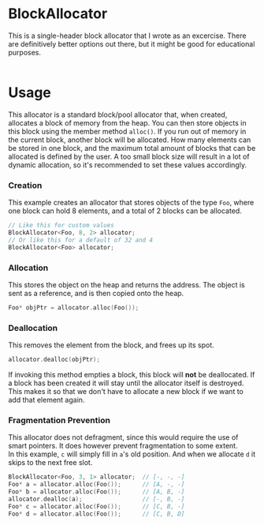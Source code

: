 # BlockAllocator
This is a single-header block allocator that I wrote as an excercise.
There are definitively better options out there, but it might be good for educational purposes.
<br><br>
# Usage
This allocator is a standard block/pool allocator that, when created, allocates a block of memory from the heap. You can then store objects in this block using the member method ```alloc()```. If you run out of memory in the current block, another block will be allocated. How many elements can be stored in one block, and the maximum total amount of blocks that can be allocated is defined by the user. A too small block size will result in a lot of dynamic allocation, so it's recommended to set these values accordingly.

### Creation
This example creates an allocator that stores objects of the type ```Foo```, where one block can hold 8 elements, and a total of 2 blocks can be allocated.
```cpp
// Like this for custom values
BlockAllocator<Foo, 8, 2> allocator;
// Or like this for a default of 32 and 4
BlockAllocator<Foo> allocator;
```
### Allocation
This stores the object on the heap and returns the address. The object is sent as a reference, and is then copied onto the heap.
```cpp
Foo* objPtr = allocator.alloc(Foo());
```
### Deallocation
This removes the element from the block, and frees up its spot. 
```cpp
allocator.dealloc(objPtr);
```
If invoking this method empties a block, this block will <b>not</b> be deallocated. If a block has been created it will stay until the allocator itself is destroyed. This makes it so that we don't have to allocate a new block if we want to add that element again.<br>

### Fragmentation Prevention
This allocator does not defragment, since this would require the use of smart pointers. It does however prevent fragmentation to some extent.<br>
In this example, ```c``` will simply fill in ```a```'s old position. And when we allocate ```d``` it skips to the next free slot.
```cpp
BlockAllocator<Foo, 3, 1> allocator;  // [-, -, -]
Foo* a = allocator.alloc(Foo());      // [A, -, -]
Foo* b = allocator.alloc(Foo());      // [A, B, -]
allocator.dealloc(a);                 // [-, B, -]
Foo* c = allocator.alloc(Foo());      // [C, B, -]
Foo* d = allocator.alloc(Foo());      // [C, B, D]
```
